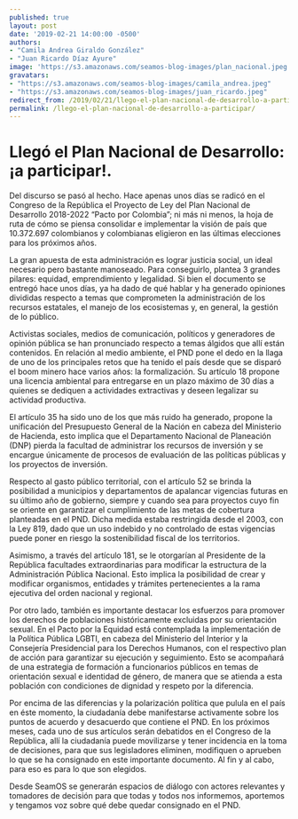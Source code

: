 ```yaml
---
published: true
layout: post
date: '2019-02-21 14:00:00 -0500'
authors:
- "Camila Andrea Giraldo González"
- "Juan Ricardo Díaz Ayure"
image: 'https://s3.amazonaws.com/seamos-blog-images/plan_nacional.jpeg'
gravatars:
- "https://s3.amazonaws.com/seamos-blog-images/camila_andrea.jpeg"
- "https://s3.amazonaws.com/seamos-blog-images/juan_ricardo.jpeg"
redirect_from: /2019/02/21/llego-el-plan-nacional-de-desarrollo-a-participar/
permalink: /llego-el-plan-nacional-de-desarrollo-a-participar/
---
```



# Llegó el Plan Nacional de Desarrollo: ¡a participar!.

Del discurso se pasó al hecho. Hace apenas unos días se radicó en el Congreso de la República el Proyecto de Ley del Plan Nacional de Desarrollo 2018-2022 “Pacto por Colombia”; ni más ni menos, la hoja de ruta de cómo se piensa consolidar e implementar la visión de país que 10.372.697 colombianos y colombianas eligieron en las últimas elecciones para los próximos años.

La gran apuesta de esta administración es lograr justicia social, un ideal necesario pero bastante manoseado. Para conseguirlo, plantea 3 grandes pilares: equidad, emprendimiento y legalidad. Si bien el documento se entregó hace unos días, ya ha dado de qué hablar y ha generado opiniones divididas respecto a temas que comprometen la administración de los recursos estatales, el manejo de los ecosistemas y, en general, la gestión de lo público.

Activistas sociales, medios de comunicación, políticos y generadores de opinión pública se han pronunciado respecto a temas álgidos que allí están contenidos. En relación al medio ambiente, el PND pone el dedo en la llaga de uno de los principales retos que ha tenido el país desde que se disparó el boom minero hace varios años: la formalización. Su artículo 18 propone una licencia ambiental para entregarse en un plazo máximo de 30 días a quienes se dediquen a actividades extractivas y deseen legalizar su actividad productiva.

El artículo 35 ha sido uno de los que más ruido ha generado, propone la unificación del Presupuesto General de la Nación en cabeza del Ministerio de Hacienda, esto implica que el Departamento Nacional de Planeación (DNP) pierda la facultad de administrar los recursos de inversión y se encargue únicamente de procesos de evaluación de las políticas públicas y los proyectos de inversión.

Respecto al gasto público territorial, con el artículo 52 se brinda la posibilidad a municipios y departamentos de apalancar vigencias futuras en su último año de gobierno, siempre y cuando sea para proyectos cuyo fin se oriente en garantizar el cumplimiento de las metas de cobertura planteadas en el PND. Dicha medida estaba restringida desde el 2003, con la Ley 819, dado que un uso indebido y no controlado de estas vigencias puede poner en riesgo la sostenibilidad fiscal de los territorios.

Asimismo, a través del artículo 181, se le otorgarían al Presidente de la República facultades extraordinarias para modificar la estructura de la Administración Pública Nacional. Esto implica la posibilidad de crear y modificar organismos, entidades y trámites pertenecientes a la rama ejecutiva del orden nacional y regional.

Por otro lado, también es importante destacar los esfuerzos para promover los derechos de poblaciones históricamente excluidas por su orientación sexual. En el Pacto por la Equidad está contemplada la implementación de la Política Pública LGBTI, en cabeza del Ministerio del Interior y la Consejería Presidencial para los Derechos Humanos, con el respectivo plan de acción para garantizar su ejecución y seguimiento. Esto se acompañará de una estrategia de formación a funcionarios públicos en temas de orientación sexual e identidad de género, de manera que se atienda a esta población con condiciones de dignidad y respeto por la diferencia.

Por encima de las diferencias y la polarización política que pulula en el país en éste momento, la ciudadanía debe manifestarse activamente sobre los puntos de acuerdo y desacuerdo que contiene el PND. En los próximos meses, cada uno de sus artículos serán debatidos en el Congreso de la República, allí la ciudadanía puede movilizarse y tener incidencia en la toma de decisiones, para que sus legisladores eliminen, modifiquen o aprueben lo que se ha consignado en este importante documento. Al fin y al cabo, para eso es para lo que son elegidos.

Desde SeamOS se generarán espacios de diálogo con actores relevantes y tomadores de decisión  para que todas y todos nos informemos, aportemos y tengamos voz  sobre qué debe quedar consignado en el PND.
